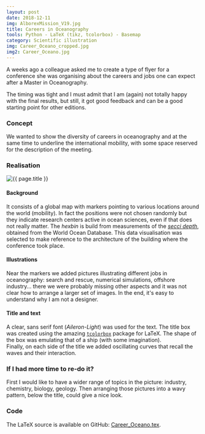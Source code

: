 ```yaml
---
layout: post
date: 2018-12-11
img: AlborexMission_V19.jpg
title: Careers in Oceanography
tools: Python - LaTeX (tikz, tcolorbox) - Basemap
category: Scientific illustration
img: Career_Oceano_cropped.jpg
img2: Career_Oceano.jpg
---
```


A weeks ago a colleague asked me to create a type of flyer for a conference she was organising about the careers and jobs one can expect after a Master in Oceanography.

The timing was tight and I must admit that I am (again) not totally happy with the final results, but still, it got good feedback and can be a good starting point for other editions.

### Concept

We wanted to show the diversity of careers in oceanography and at the same time to underline the international mobility, with some space reserved for the description of the meeting.

### Realisation

<img src="{{ site.url }}/figures/portfolio/{{ page.img2 }}" class="img-responsive" alt="{{ page.title }}">

#### Background

It consists of a global map with markers pointing to various locations around the world (mobility). In fact the positions were not chosen randomly but they indicate research centers active in ocean sciences, even if that does not really matter. The *hexbin* is build from measurements of the [*secci depth*](https://www.ontario.ca/faq/what-secchi-depth), obtained from the World Ocean Database. This data visualisation was selected to make reference to the architecture of the building where the conference took place.

#### Illustrations

Near the markers we added pictures illustrating different jobs in oceanography: search and rescue, numerical simulations, offshore industry... there we were probably missing other aspects and it was not clear how to arrange a larger set of images. In the end, it's easy to understand why I am not a designer.

#### Title and text

A clear, sans serif font (*Aileron-Light*) was used for the text. The title box was created using the amazing [`tcolorbox`](https://ctan.org/pkg/tcolorbox?lang=en) package for LaTeX. The shape of the box was emulating that of a ship (with some imagination).      
Finally, on each side of the title we added oscillating curves that recall the waves and their interaction.

### If I had more time to re-do it?

First I would like to have a wider range of topics in the picture: industry, chemistry, biology, geology. Then arranging those pictures into a wavy pattern, below the title, could give a nice look.

### Code

The LaTeX source is available on GitHub: [Career_Oceano.tex](https://github.com/gher-ulg/Liege-Colloquium-on-Ocean-Dynamics/blob/master/latex/Career_Oceano.tex).
